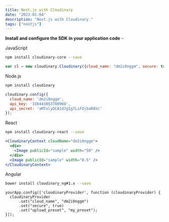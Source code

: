 ```yaml
---
title: Next.js with Cloudinary
date: "2023-01-04"
description: "Next.js with Cloudinary."
tags: ["nextjs"]
---
```


**Install and configure the SDK in your application code** -

JavaScript

```bash
npm install cloudinary-core --save
```

```jsx
var cl = new cloudinary.Cloudinary({cloud_name: "dm2i0nggm", secure: true});
```

Node.js

```bash
npm install cloudinary
```

```jsx
cloudinary.config({ 
  cloud_name: 'dm2i0nggm', 
  api_key: '316443853788968', 
  api_secret: 'aMTulyDCA1d7gIg7LiFOjbaRAVc' 
});
```

React

```bash
npm install cloudinary-react --save
```

```jsx
<CloudinaryContext cloudName="dm2i0nggm">
  <div>
    <Image publicId="sample" width="50" />
  </div>
  <Image publicId="sample" width="0.5" />
</CloudinaryContext>
```

Angular

```bash
bower install cloudinary_ng#1.x --save
```

```tsx
yourApp.config(['cloudinaryProvider', function (cloudinaryProvider) {
  cloudinaryProvider
      .set("cloud_name", "dm2i0nggm")
      .set("secure", true)
      .set("upload_preset", "my_preset");
}]);
```
